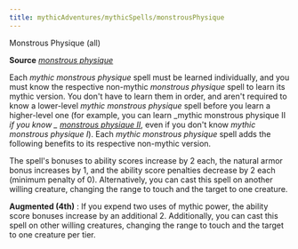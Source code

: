 ```yaml
---
title: mythicAdventures/mythicSpells/monstrousPhysique
---
```

Monstrous Physique (all)

**Source** [_monstrous physique_](ultimateMagic/spells/monstrousPhysique)

Each _mythic monstrous physique_ spell must be learned individually, and you must know the respective non-mythic _monstrous physique_ spell to learn its mythic version. You don't have to learn them in order, and aren't required to know a lower-level _mythic monstrous physique_ spell before you learn a higher-level one (for example, you can learn _mythic monstrous physique II _if you know _ [monstrous physique II](ultimateMagic/spells/monstrousPhysique#_monstrous-physique-ii)_, even if you don't know _mythic monstrous physique I_). Each _mythic monstrous physique_ spell adds the following benefits to its respective non-mythic version.

The spell's bonuses to ability scores increase by 2 each, the natural armor bonus increases by 1, and the ability score penalties decrease by 2 each (minimum penalty of 0). Alternatively, you can cast this spell on another willing creature, changing the range to touch and the target to one creature.

**Augmented (4th)** : If you expend two uses of mythic power, the ability score bonuses increase by an additional 2. Additionally, you can cast this spell on other willing creatures, changing the range to touch and the target to one creature per tier.

